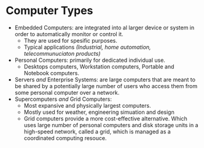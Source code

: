 # Computer Types
* Embedded Computers: are integrated into al larger device or system in order to automatically monitor or control it.
  - They are used for spesific purposes.
  - Typical applications *(Industrial, home automation, telecommunuciaton products)*
* Personal Computers: primarily for dedicated individual use.
  - Desktops computers, Workstation computers, Portable and Notebook computers.
* Servers *and* Enterprise Systems: are large computers that are meant to be shared by a potentially large number of users who access them from some personal computer over a network.
* Supercomputers *and* Grid Computers:
  - Most expansive and physically largest computers.
  - Mostly used for weather, engineering simuation and design
  - Grid computers provide a more cost-effective alternative. Which uses large number of personal computers and disk storage units in a high-speed network, called a grid, which is managed as a coordinated computing resouce.
  
